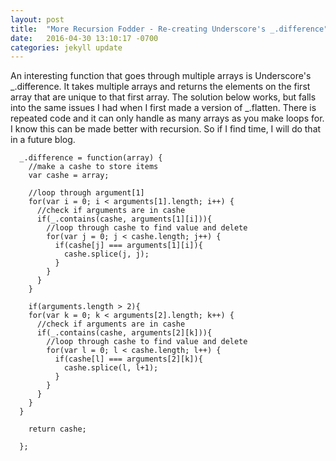 ```yaml
---
layout: post
title:  "More Recursion Fodder - Re-creating Underscore's _.difference"
date:   2016-04-30 13:10:17 -0700
categories: jekyll update
---
```


An interesting function that goes through multiple arrays is Underscore's _.difference.  It takes multiple arrays and returns the elements on the first array that are unique to that first array.  The solution below works, but falls into the same issues I had when I first made a version of _.flatten.  There is repeated code and it can only handle as many arrays as you make loops for.  I know this can be made better with recursion. So if I find time, I will do that in a future blog.  

```
  _.difference = function(array) {
    //make a cashe to store items
    var cashe = array;

    //loop through argument[1]
    for(var i = 0; i < arguments[1].length; i++) {
      //check if arguments are in cashe
      if(_.contains(cashe, arguments[1][i])){
        //loop through cashe to find value and delete
        for(var j = 0; j < cashe.length; j++) {
          if(cashe[j] === arguments[1][i]){
            cashe.splice(j, j); 
          }
        }
      }
    }

    if(arguments.length > 2){
    for(var k = 0; k < arguments[2].length; k++) {
      //check if arguments are in cashe
      if(_.contains(cashe, arguments[2][k])){
        //loop through cashe to find value and delete
        for(var l = 0; l < cashe.length; l++) {
          if(cashe[l] === arguments[2][k]){
            cashe.splice(l, l+1); 
          }
        }
      }
    }
  }

    return cashe;

  };
```





[jekyll-docs]: http://jekyllrb.com/docs/home
[jekyll-gh]:   https://github.com/jekyll/jekyll
[jekyll-talk]: https://talk.jekyllrb.com/
